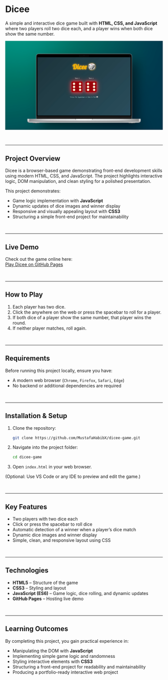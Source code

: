 # Dicee

A simple and interactive dice game built with **HTML, CSS, and JavaScript** where two players roll two dice each, and a player wins when both dice show the same number.

<p align="center">
  <img src="./assets/banner.webp" alt="Dicee Game Banner" width="800"/>
</p>

<br>

---

## Project Overview

Dicee is a browser-based game demonstrating front-end development skills using modern HTML, CSS, and JavaScript. The project highlights interactive logic, DOM manipulation, and clean styling for a polished presentation.

This project demonstrates:

- Game logic implementation with **JavaScript**
- Dynamic updates of dice images and winner display
- Responsive and visually appealing layout with **CSS3**
- Structuring a simple front-end project for maintainability

<br>

---

## Live Demo

Check out the game online here:  
[Play Dicee on GitHub Pages]()

<br>

---

## How to Play

1. Each player has two dice.
2. Click the anywhere on the web or press the spacebar to roll for a player.
3. If both dice of a player show the same number, that player wins the round.
4. If neither player matches, roll again.

<br>

---

## Requirements

Before running this project locally, ensure you have:

- A modern web browser (`Chrome`, `Firefox`, `Safari`, `Edge`)
- No backend or additional dependencies are required

<br>

---

## Installation & Setup

1. Clone the repository:
   ```bash
   git clone https://github.com/MustafaHabibX/dicee-game.git
   ```
2. Navigate into the project folder:
   ```bash
   cd dicee-game
   ```
3. Open `index.html` in your web browser.

(Optional: Use VS Code or any IDE to preview and edit the game.)

<br>

---

## Key Features

- Two players with two dice each
- Click or press the spacebar to roll dice
- Automatic detection of a winner when a player’s dice match
- Dynamic dice images and winner display
- Simple, clean, and responsive layout using CSS

<br>

---

## Technologies

- **HTML5** – Structure of the game
- **CSS3** – Styling and layout
- **JavaScript (ES6)** – Game logic, dice rolling, and dynamic updates
- **GitHub Pages** – Hosting live demo

<br>

---

## Learning Outcomes

By completing this project, you gain practical experience in:

- Manipulating the DOM with **JavaScript**
- Implementing simple game logic and randomness
- Styling interactive elements with **CSS3**
- Structuring a front-end project for readability and maintainability
- Producing a portfolio-ready interactive web project

<br>
